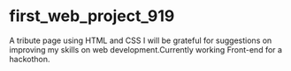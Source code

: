 # first_web_project_919
A tribute page using HTML and CSS
I will be grateful for suggestions on improving my skills on web development.Currently working Front-end for  a hackothon.
